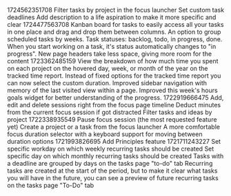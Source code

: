 1724562351708
Filter tasks by project in the focus launcher
Set custom task deadlines
Add description to a life aspiration to make it more specific and clear
1724477563708
Kanban board for tasks to easily access all your tasks in one place and drag and drop them between columns.
An option to group scheduled tasks by weeks.
Task statuses: backlog, todo, in progress, done. When you start working on a task, it's status automatically changes to "in progress".
New page headers take less space, giving more room for the content
1723362485159
View the breakdown of how much time you spent on each project on the hovered day, week, or month of the year on the tracked time report.
Instead of fixed options for the tracked time report you can now select the custom duration.
Improved sidebar navigation with memory of the last visited view within a page.
Improved this week's hours goals widget for better understanding of the progress.
1722919666475
Add, edit and delete sessions right from the focus page timeline
Deduct minutes from the current focus session if got distracted
Filter tasks and ideas by project
1722338935549
Pause focus session (the most requested feature yet)
Create a project or a task from the focus launcher
A more comfortable focus duration selector with a keyboard support for moving between duration options
1721993826695
Add Principles feature
1721711243227
Set specific workday on which weekly recurring tasks should be created
Set specific day on which monthly recurring tasks should be created
Tasks with a deadline are grouped by days on the tasks page "to-do" tab
Recurring tasks are created at the start of the period, but to make it clear what tasks you will have in the future, you can see a preview of future recurring tasks on the tasks page "To-Do" tab
